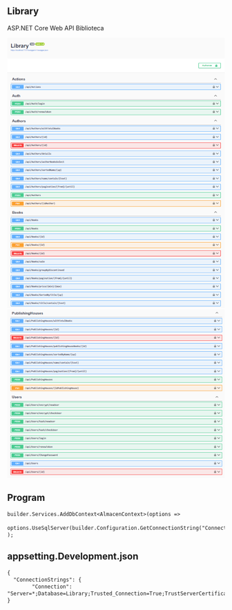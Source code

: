 ## Library
ASP.NET Core Web API Biblioteca

![Library](img/1.png)
![Library](img/2.png)


## Program
``` 
builder.Services.AddDbContext<AlmacenContext>(options =>
    options.UseSqlServer(builder.Configuration.GetConnectionString("Connection"))
);
``` 

## appsetting.Development.json
``` 
{
  "ConnectionStrings": {
        "Connection": "Server=*;Database=Library;Trusted_Connection=True;TrustServerCertificate=True;MultipleActiveResultSets=True"
}
``` 